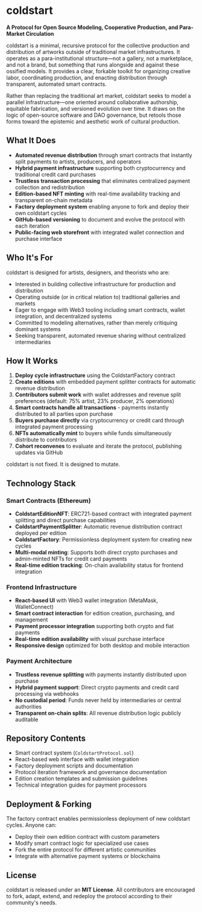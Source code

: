 # coldstart
**A Protocol for Open Source Modeling, Cooperative Production, and Para-Market Circulation**

coldstart is a minimal, recursive protocol for the collective production and distribution of artworks outside of traditional market infrastructures. It operates as a para-institutional structure—not a gallery, not a marketplace, and not a brand, but something that runs alongside and against these ossified models. It provides a clear, forkable toolkit for organizing creative labor, coordinating production, and enacting distribution through transparent, automated smart contracts.

Rather than replacing the traditional art market, coldstart seeks to model a parallel infrastructure—one oriented around collaborative authorship, equitable fabrication, and versioned evolution over time. It draws on the logic of open-source software and DAO governance, but retools those forms toward the epistemic and aesthetic work of cultural production.

## What It Does
* **Automated revenue distribution** through smart contracts that instantly split payments to artists, producers, and operators
* **Hybrid payment infrastructure** supporting both cryptocurrency and traditional credit card purchases
* **Trustless transaction processing** that eliminates centralized payment collection and redistribution
* **Edition-based NFT minting** with real-time availability tracking and transparent on-chain metadata
* **Factory deployment system** enabling anyone to fork and deploy their own coldstart cycles
* **GitHub-based versioning** to document and evolve the protocol with each iteration
* **Public-facing web storefront** with integrated wallet connection and purchase interface

## Who It's For
coldstart is designed for artists, designers, and theorists who are:
* Interested in building collective infrastructure for production and distribution
* Operating outside (or in critical relation to) traditional galleries and markets
* Eager to engage with Web3 tooling including smart contracts, wallet integration, and decentralized systems
* Committed to modeling alternatives, rather than merely critiquing dominant systems
* Seeking transparent, automated revenue sharing without centralized intermediaries

## How It Works
1. **Deploy cycle infrastructure** using the ColdstartFactory contract
2. **Create editions** with embedded payment splitter contracts for automatic revenue distribution
3. **Contributors submit work** with wallet addresses and revenue split preferences (default: 75% artist, 23% producer, 2% operations)
4. **Smart contracts handle all transactions** - payments instantly distributed to all parties upon purchase
5. **Buyers purchase directly** via cryptocurrency or credit card through integrated payment processing
6. **NFTs automatically mint** to buyers while funds simultaneously distribute to contributors
7. **Cohort reconvenes** to evaluate and iterate the protocol, publishing updates via GitHub

coldstart is not fixed. It is designed to mutate.

## Technology Stack

### Smart Contracts (Ethereum)
* **ColdstartEditionNFT**: ERC721-based contract with integrated payment splitting and direct purchase capabilities
* **ColdstartPaymentSplitter**: Automatic revenue distribution contract deployed per edition
* **ColdstartFactory**: Permissionless deployment system for creating new cycles
* **Multi-modal minting**: Supports both direct crypto purchases and admin-minted NFTs for credit card payments
* **Real-time edition tracking**: On-chain availability status for frontend integration

### Frontend Infrastructure
* **React-based UI** with Web3 wallet integration (MetaMask, WalletConnect)
* **Smart contract interaction** for edition creation, purchasing, and management
* **Payment processor integration** supporting both crypto and fiat payments
* **Real-time edition availability** with visual purchase interface
* **Responsive design** optimized for both desktop and mobile interaction

### Payment Architecture
* **Trustless revenue splitting** with payments instantly distributed upon purchase
* **Hybrid payment support**: Direct crypto payments and credit card processing via webhooks
* **No custodial period**: Funds never held by intermediaries or central authorities
* **Transparent on-chain splits**: All revenue distribution logic publicly auditable

## Repository Contents
* Smart contract system (`ColdstartProtocol.sol`)
* React-based web interface with wallet integration
* Factory deployment scripts and documentation
* Protocol iteration framework and governance documentation
* Edition creation templates and submission guidelines
* Technical integration guides for payment processors

## Deployment & Forking
The factory contract enables permissionless deployment of new coldstart cycles. Anyone can:
* Deploy their own edition contract with custom parameters
* Modify smart contract logic for specialized use cases
* Fork the entire protocol for different artistic communities
* Integrate with alternative payment systems or blockchains

## License
coldstart is released under an **MIT License**. All contributors are encouraged to fork, adapt, extend, and redeploy the protocol according to their community's needs.
